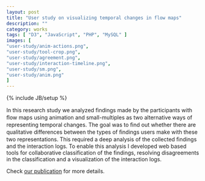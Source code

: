 ```yaml
---
layout: post
title: "User study on visualizing temporal changes in flow maps"
description: ""
category: works
tags: [ "D3", "JavaScript", "PHP", "MySQL" ]
images: [
"user-study/anim-actions.png",
"user-study/tool-crop.png",
"user-study/agreement.png",
"user-study/interaction-timeline.png",
"user-study/sm.png",
"user-study/anim.png"
]
---
```

{% include JB/setup %}

In this research study we analyzed ﬁndings made by the participants with ﬂow maps using animation and small-multiples as two alternative ways of representing temporal
changes. 
The goal was to ﬁnd out whether there
are qualitative differences between the types of ﬁndings users make with these two representations. 
This required a deep analysis of the collected ﬁndings and the interaction logs. To enable this analysis
I developed web based tools for collaborative  classification of the findings, resolving disagreements in the classification and a visualization of the interaction logs.


Check [our publication](http://diuf.unifr.ch/people/boyandii/papers/jflowmap-user-study.pdf) for more details.
